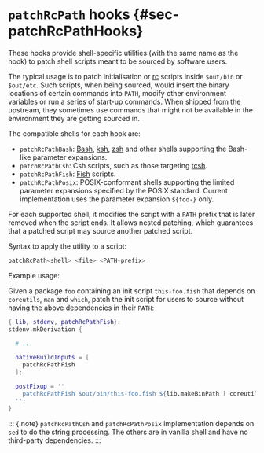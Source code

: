
# `patchRcPath` hooks {#sec-patchRcPathHooks}

These hooks provide shell-specific utilities (with the same name as the hook) to patch shell scripts meant to be sourced by software users.

The typical usage is to patch initialisation or [rc](https://unix.stackexchange.com/questions/3467/what-does-rc-in-bashrc-stand-for) scripts inside `$out/bin` or `$out/etc`.
Such scripts, when being sourced, would insert the binary locations of certain commands into `PATH`, modify other environment variables or run a series of start-up commands.
When shipped from the upstream, they sometimes use commands that might not be available in the environment they are getting sourced in.

The compatible shells for each hook are:

 - `patchRcPathBash`: [Bash](https://www.gnu.org/software/bash/), [ksh](http://www.kornshell.org/), [zsh](https://www.zsh.org/) and other shells supporting the Bash-like parameter expansions.
 - `patchRcPathCsh`: Csh scripts, such as those targeting [tcsh](https://www.tcsh.org/).
 - `patchRcPathFish`: [Fish](https://fishshell.com/) scripts.
 - `patchRcPathPosix`: POSIX-conformant shells supporting the limited parameter expansions specified by the POSIX standard. Current implementation uses the parameter expansion `${foo-}` only.

For each supported shell, it modifies the script with a `PATH` prefix that is later removed when the script ends.
It allows nested patching, which guarantees that a patched script may source another patched script.

Syntax to apply the utility to a script:

```sh
patchRcPath<shell> <file> <PATH-prefix>
```

Example usage:

Given a package `foo` containing an init script `this-foo.fish` that depends on `coreutils`, `man` and `which`,
patch the init script for users to source without having the above dependencies in their `PATH`:

```nix
{ lib, stdenv, patchRcPathFish}:
stdenv.mkDerivation {

  # ...

  nativeBuildInputs = [
    patchRcPathFish
  ];

  postFixup = ''
    patchRcPathFish $out/bin/this-foo.fish ${lib.makeBinPath [ coreutils man which ]}
  '';
}
```

::: {.note}
`patchRcPathCsh` and `patchRcPathPosix` implementation depends on `sed` to do the string processing.
The others are in vanilla shell and have no third-party dependencies.
:::
